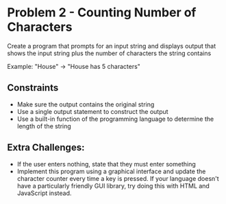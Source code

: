 # Problem 2 - Counting Number of Characters

Create a program that prompts for an input string and displays output that shows the input string plus the number of characters the string contains

Example: "House" -> "House has 5 characters"

## Constraints
* Make sure the output contains the original string
* Use a single output statement to construct the output
* Use a built-in function of the programming language to determine the length of the string

## Extra Challenges:
* If the user enters nothing, state that they must enter something
* Implement this program using a graphical interface and update the character counter every time a key is pressed. If your language doesn't have a particularly friendly GUI library, try doing this with HTML and JavaScript instead.
